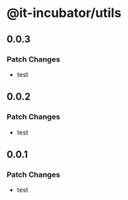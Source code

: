 # @it-incubator/utils

## 0.0.3
### Patch Changes

- test

## 0.0.2
### Patch Changes

- test

## 0.0.1
### Patch Changes

- test
